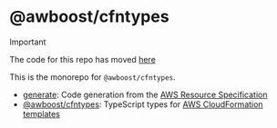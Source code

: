 # @awboost/cfntypes

> [!IMPORTANT]
> The code for this repo has moved [here](https://github.com/awboost/cfn-resource-schemas/tree/main/packages/cfntypes)

This is the monorepo for `@awboost/cfntypes`.

- [generate](./packages/generate/): Code generation from the [AWS Resource Specification](https://docs.aws.amazon.com/AWSCloudFormation/latest/UserGuide/cfn-resource-specification.html)
- [@awboost/cfntypes](./packages/cfntypes/README.md): TypeScript types for [AWS CloudFormation templates](https://docs.aws.amazon.com/AWSCloudFormation/latest/UserGuide/template-anatomy.html)

